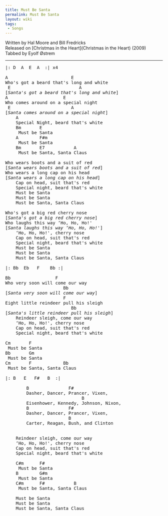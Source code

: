```yaml
---
title: Must Be Santa
permalink: Must Be Santa
layout: wiki
tags:
 - Songs
---
```


Written by Hal Moore and Bill Fredricks  
Released on [Christmas in the Heart](Christmas in the Heart)
(2009)  
Tabbed by Eyolf Østrem

* * * * *

<pre>
|: D  A  E  A  :| x4

A                        E
Who's got a beard that's long and white
 E                          A
[<em>Santa's got a beard that's long and white</em>]
A                     E
Who comes around on a special night
 E                       A
[<em>Santa comes around on a special night</em>]
    A
    Special Night, beard that's white
    Bm       E
     Must be Santa
    A        F#m
     Must be Santa
    Bm       E7           A
     Must be Santa, Santa Claus

Who wears boots and a suit of red
[<em>Santa wears boots and a suit of red</em>]
Who wears a long cap on his head
[<em>Santa wears a long cap on his head</em>]
    Cap on head, suit that's red
    Special night, beard that's white
    Must be Santa
    Must be Santa
    Must be Santa, Santa Claus

Who's got a big red cherry nose
[<em>Santa's got a big red cherry nose</em>]
Who laughs this way ‘Ho, Ho, Ho!'
[<em>Santa laughs this way ‘Ho, Ho, Ho!'</em>]
    ‘Ho, Ho, Ho!', cherry nose
    Cap on head, suit that's red
    Special night, beard that's white
    Must be Santa
    Must be Santa
    Must be Santa, Santa Claus

|: Bb  Eb   F    Bb :|

Bb                 F
Who very soon will come our way
                      Bb
[<em>Santa very soon will come our way</em>]
                      F
Eight little reindeer pull his sleigh
                         Bb
[<em>Santa's little reindeer pull his sleigh</em>]
    Reindeer sleigh, come our way
    ‘Ho, Ho, Ho!', cherry nose
    Cap on head, suit that's red
    Special night, beard that's white

Cm       F
 Must be Santa
Bb       Gm
 Must be Santa
Cm       F            Bb
 Must be Santa, Santa Claus

|: B   E   F#   B  :|

        B               F#
        Dasher, Dancer, Prancer, Vixen,
                             B
        Eisenhower, Kennedy, Johnson, Nixon,
        B               F#
        Dasher, Dancer, Prancer, Vixen,
                        B
        Carter, Reagan, Bush, and Clinton


    Reindeer sleigh, come our way
    ‘Ho, Ho, Ho!', cherry nose
    Cap on head, suit that's red
    Special night, beard that's white

    C#m      F#
     Must be Santa
    B        G#m
     Must be Santa
    C#m      F#           B
     Must be Santa, Santa Claus

    Must be Santa
    Must be Santa
    Must be Santa, Santa Claus
</pre>
